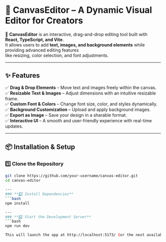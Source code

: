# 🎨 **CanvasEditor** – A Dynamic Visual Editor for Creators  

🚀 **CanvasEditor** is an interactive, drag-and-drop editing tool built with **React, TypeScript, and Vite**.  
It allows users to add **text, images, and background elements** while providing advanced editing features  
like resizing, color selection, and font adjustments.  

---

## ✨ **Features**  

✅ **Drag & Drop Elements** – Move text and images freely within the canvas.  
✅ **Resizable Text & Images** – Adjust dimensions with an intuitive resizable frame.  
✅ **Custom Font & Colors** – Change font size, color, and styles dynamically.  
✅ **Background Customization** – Upload and apply background images.  
✅ **Export as Image** – Save your design in a sharable format.  
✅ **Interactive UI** – A smooth and user-friendly experience with real-time updates.  

---

## 📦 **Installation & Setup**  

### **1️⃣ Clone the Repository**  
```bash
git clone https://github.com/your-username/canvas-editor.git
cd canvas-editor

---
### **2️⃣ Install Dependencies**  
```bash
npm install

---
### **3️⃣ Start the Development Server**
```bash
npm run dev

This will launch the app at http://localhost:5173/ (or the next available port).